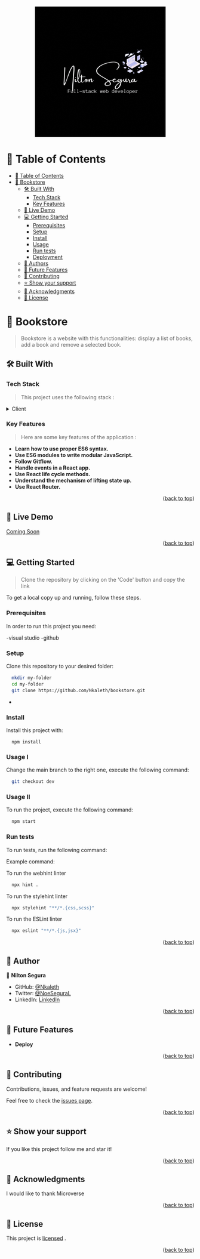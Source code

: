 <a name="readme-top"></a>

<div align="center">
  <!-- You are encouraged to replace this logo with your own! Otherwise you can also remove it. -->
  <img src="ns_logo.gif" alt="logo" width="350"  height="auto" />
  <br/>
</div>

# 📗 Table of Contents

- [📗 Table of Contents](#-table-of-contents)
- [📖 Bookstore ](#-Bookstore-)
  - [🛠 Built With ](#-built-with-)
    - [Tech Stack ](#tech-stack-)
    - [Key Features ](#key-features-)
  - [🚀 Live Demo ](#-live-demo-)
  - [💻 Getting Started ](#-getting-started-)
    - [Prerequisites](#prerequisites)
    - [Setup](#setup)
    - [Install](#install)
    - [Usage](#usage)
    - [Run tests](#run-tests)
    - [Deployment](#deployment)
  - [👥 Authors ](#-authors-)
  - [🔭 Future Features ](#-future-features-)
  - [🤝 Contributing ](#-contributing-)
  - [⭐️ Show your support ](#️-show-your-support-)
  - [🙏 Acknowledgments ](#-acknowledgments-)
  - [📝 License ](#-license-)

<!-- PROJECT DESCRIPTION -->

# 📖 Bookstore<a name="about-project"></a>

> Bookstore is a website with this functionalities: display a list of books,  add a book and remove a selected book.

## 🛠 Built With <a name="built-with"></a>

### Tech Stack <a name="tech-stack"></a>

> This project uses the following stack :

<details>
  <summary>Client</summary>
  <ul>
    <li><a href="https://www.w3schools.com/html/">HTML</a></li>
    <li><a href="https://www.w3schools.com/css/">CSS</a></li>
     <li><a href="https://www.w3schools.com/js/">JavaScript</a></li>
     <li><a href="hhttps://reactjs.org/">ReactJs</a></li>
  </ul>
</details>

<!-- Features -->

### Key Features <a name="key-features"></a>

> Here are some key features of the application :

- **Learn how to use proper ES6 syntax.**
- **Use ES6 modules to write modular JavaScript.**
- **Follow Gitflow.**
- **Handle events in a React app.**
- **Use React life cycle methods.**
- **Understand the mechanism of lifting state up.**
- **Use React Router.**

<p align="right">(<a href="#readme-top">back to top</a>)</p>

<!-- LIVE DEMO -->

## 🚀 Live Demo <a name="live-demo"></a>

[Coming Soon](https://nkaleth.github.io/bookstore/)


<!-- > Here you can visit my live demo : -->

<p align="right">(<a href="#readme-top">back to top</a>)</p>

<!-- GETTING STARTED -->

## 💻 Getting Started <a name="getting-started"></a>

> Clone the repository by clicking on the 'Code' button and copy the link

To get a local copy up and running, follow these steps.

### Prerequisites

In order to run this project you need:

-visual studio
-github

### Setup

Clone this repository to your desired folder:

```sh
  mkdir my-folder
  cd my-folder
  git clone https://github.com/Nkaleth/bookstore.git
```

-

### Install

Install this project with:

```
  npm install
```
### Usage I

Change the main branch to the right one, execute the following command:

```sh
  git checkout dev
```

### Usage II

To run the project, execute the following command:

```sh
  npm start
```

### Run tests

To run tests, run the following command:

Example command:

To run the webhint linter

```sh
  npx hint .
```

To run the stylehint linter

```sh
  npx stylehint "**/*.{css,scss}"
```

To run the ESLint linter

```sh
  npx eslint "**/*.{js,jsx}" 
```

<p align="right">(<a href="#readme-top">back to top</a>)</p>

<!-- AUTHORS -->

## 👥 Author <a name="author"></a>

👤 **Nilton Segura**

- GitHub: [@Nkaleth](https://github.com/Nkaleth)
- Twitter: [@NoeSeguraL](https://twitter.com/NoeSeguraL)
- LinkedIn: [LinkedIn](https://www.linkedin.com/in/nseguralu/)

<p align="right">(<a href="#readme-top">back to top</a>)</p>

<!-- FUTURE FEATURES -->

## 🔭 Future Features <a name="future-features"></a>

- **Deploy**

<p align="right">(<a href="#readme-top">back to top</a>)</p>

<!-- CONTRIBUTING -->

## 🤝 Contributing <a name="contributing"></a>

Contributions, issues, and feature requests are welcome!

Feel free to check the [issues page](../../issues/).

<p align="right">(<a href="#readme-top">back to top</a>)</p>

<!-- SUPPORT -->

## ⭐️ Show your support <a name="support"></a>

If you like this project follow me and star it!

<p align="right">(<a href="#readme-top">back to top</a>)</p>

<!-- ACKNOWLEDGEMENTS -->

## 🙏 Acknowledgments <a name="acknowledgements"></a>

I would like to thank Microverse<br>

<p align="right">(<a href="#readme-top">back to top</a>)</p>
<!-- LICENSE -->

## 📝 License <a name="license"></a>

This project is [licensed](./MIT.md) .

<p align="right">(<a href="#readme-top">back to top</a>)</p>
